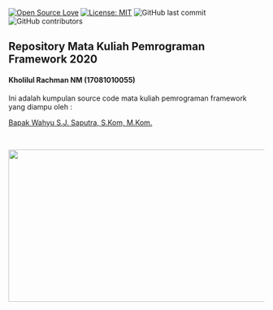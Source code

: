 [![Open Source Love](https://badges.frapsoft.com/os/v1/open-source.svg?style=flat)](https://github.com/ellerbrock/open-source-badges/)
[![License: MIT](https://img.shields.io/badge/License-MIT-green.svg)](https://opensource.org/licenses/MIT)
![GitHub last commit](https://img.shields.io/github/last-commit/kholilboy/Repo-Mata-Kuliah-Pemrograman-API)
![GitHub contributors](https://img.shields.io/github/contributors/kholilboy/Repo-Mata-Kuliah-Pemrograman-API)

## Repository Mata Kuliah Pemrograman Framework 2020
#### Kholilul Rachman NM (17081010055)
Ini adalah kumpulan source code mata kuliah pemrograman framework yang diampu oleh : 

<a href="#">Bapak Wahyu S.J. Saputra, S.Kom, M.Kom. </a>

<br>
<p align="center">
        <img src="/Tugas 1 API/Gambar_SS/api.png" width="600" height="300">
</p>
<br>
